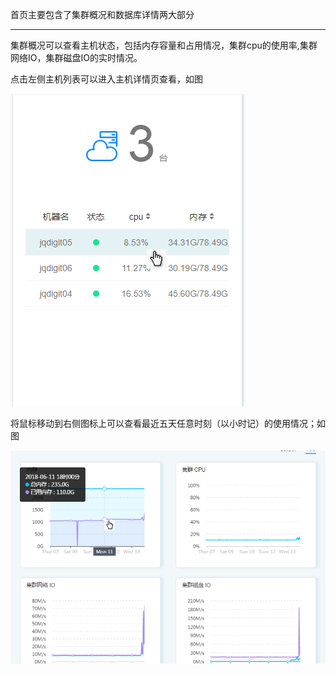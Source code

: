 首页主要包含了集群概况和数据库详情两大部分

---

集群概况可以查看主机状态，包括内存容量和占用情况，集群cpu的使用率,集群网络IO，集群磁盘IO的实时情况。

点击左侧主机列表可以进入主机详情页查看，如图

  ![](/assets/首页.png)

将鼠标移动到右侧图标上可以查看最近五天任意时刻（以小时记）的使用情况；如图

![](/assets/首页图标.png)



